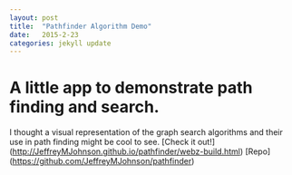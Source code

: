 ```yaml
---
layout: post
title:  "Pathfinder Algorithm Demo"
date:   2015-2-23
categories: jekyll update
---
```

A little app to demonstrate path finding and search.
=========================

I thought a visual representation of the graph search algorithms and their use in path finding might be cool to see.
[Check it out!] (http://JeffreyMJohnson.github.io/pathfinder/webz-build.html)
[Repo] (https://github.com/JeffreyMJohnson/pathfinder)